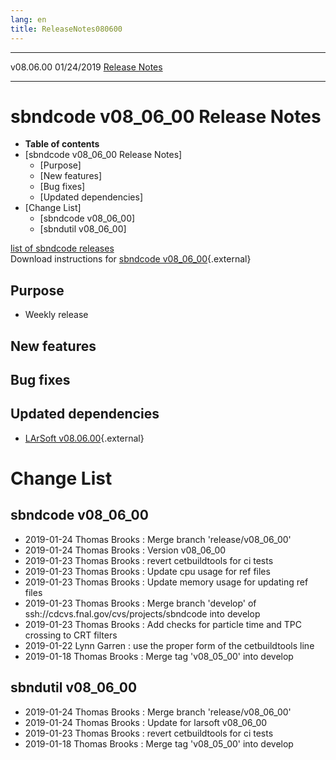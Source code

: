 ```yaml
---
lang: en
title: ReleaseNotes080600
---
```


  ----------- ------------ -- -- ------------------------------------------------------
  v08.06.00   01/24/2019         [Release Notes](ReleaseNotes080600.html)
  ----------- ------------ -- -- ------------------------------------------------------



sbndcode v08\_06\_00 Release Notes
======================================================================================

-   **Table of contents**
-   [sbndcode v08\_06\_00 Release
    Notes]
    -   [Purpose]
    -   [New features]
    -   [Bug fixes]
    -   [Updated dependencies]
-   [Change List]
    -   [sbndcode v08\_06\_00]
    -   [sbndutil v08\_06\_00]

[list of sbndcode
releases](List_of_SBND_code_releases.html)\
Download instructions for [sbndcode
v08\_06\_00](http://scisoft.fnal.gov/scisoft/bundles/sbnd/v08_06_00/sbndcode-v08_06_00.html){.external}



Purpose
----------------------------------

-   Weekly release



New features
--------------------------------------------



Bug fixes
--------------------------------------



Updated dependencies
------------------------------------------------------------

-   [LArSoft
    v08.06.00](https://cdcvs.fnal.gov/redmine/projects/larsoft/wiki/ReleaseNotes080600){.external}



Change List
==========================================



sbndcode v08\_06\_00
----------------------------------------------------------

-   2019-01-24 Thomas Brooks : Merge branch \'release/v08\_06\_00\'
-   2019-01-24 Thomas Brooks : Version v08\_06\_00
-   2019-01-23 Thomas Brooks : revert cetbuildtools for ci tests
-   2019-01-23 Thomas Brooks : Update cpu usage for ref files
-   2019-01-23 Thomas Brooks : Update memory usage for updating ref
    files
-   2019-01-23 Thomas Brooks : Merge branch \'develop\' of
    ssh://cdcvs.fnal.gov/cvs/projects/sbndcode into develop
-   2019-01-23 Thomas Brooks : Add checks for particle time and TPC
    crossing to CRT filters
-   2019-01-22 Lynn Garren : use the proper form of the cetbuildtools
    line
-   2019-01-18 Thomas Brooks : Merge tag \'v08\_05\_00\' into develop



sbndutil v08\_06\_00
----------------------------------------------------------

-   2019-01-24 Thomas Brooks : Merge branch \'release/v08\_06\_00\'
-   2019-01-24 Thomas Brooks : Update for larsoft v08\_06\_00
-   2019-01-23 Thomas Brooks : revert cetbuildtools for ci tests
-   2019-01-18 Thomas Brooks : Merge tag \'v08\_05\_00\' into develop
